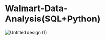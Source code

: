 # Walmart-Data-Analysis(SQL+Python)

![Untitled design (1)](https://github.com/user-attachments/assets/105e7408-89c0-4d97-9fc8-2071563746ca)
